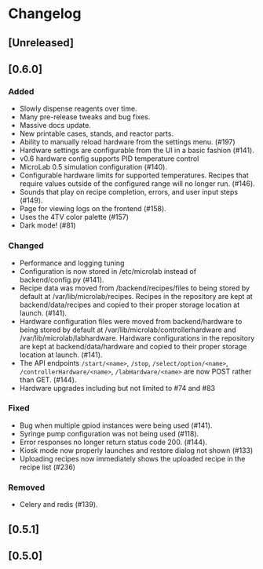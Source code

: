 # Changelog

## [Unreleased]

## [0.6.0]

### Added

- Slowly dispense reagents over time.
- Many pre-release tweaks and bug fixes.
- Massive docs update.
- New printable cases, stands, and reactor parts.
- Ability to manually reload hardware from the settings menu. (#197)
- Hardware settings are configurable from the UI in a basic fashion (#141).
- v0.6 hardware config supports PID temperature control
- MicroLab 0.5 simulation configuration (#140).
- Configurable hardware limits for supported temperatures. Recipes that require values outside of the configured range will no longer run. (#146).
- Sounds that play on recipe completion, errors, and user input steps (#149).
- Page for viewing logs on the frontend (#158).
- Uses the 4TV color palette (#157)
- Dark mode! (#81)

### Changed

- Performance and logging tuning
- Configuration is now stored in /etc/microlab instead of backend/config.py (#141).
- Recipe data was moved from /backend/recipes/files to being stored by default at /var/lib/microlab/recipes. Recipes in the repository are kept at backend/data/recipes and copied to their proper storage location at launch. (#141).
- Hardware configuration files were moved from backend/hardware to being stored by default at /var/lib/microlab/controllerhardware and /var/lib/microlab/labhardware. Hardware configurations in the repository are kept at backend/data/hardware and copied to their proper storage location at launch. (#141).
- The API endpoints `/start/<name>`, `/stop`, `/select/option/<name>`, `/controllerHardware/<name>`, `/labHardware/<name>` are now POST rather than GET. (#144).
- Hardware upgrades including but not limited to #74 and #83

### Fixed

- Bug when multiple gpiod instances were being used (#141).
- Syringe pump configuration was not being used (#118).
- Error responses no longer return status code 200. (#144).
- Kiosk mode now properly launches and restore dialog not shown (#133)
- Uploading recipes now immediately shows the uploaded recipe in the recipe list (#236)

### Removed

- Celery and redis (#139).

## [0.5.1]

## [0.5.0]
